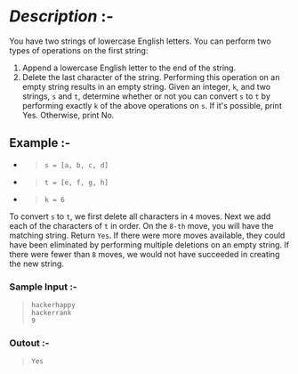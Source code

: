 # _Description_ :-
You have two strings of lowercase English letters. You can perform two types of operations on the first string:

1. Append a lowercase English letter to the end of the string.
2. Delete the last character of the string. Performing this operation on an empty string results in an empty string.
Given an integer, `k`, and two strings, `s` and `t`, determine whether or not you can convert `s` to `t` by performing exactly `k` of the above operations on `s`. If it's possible, print Yes. Otherwise, print No.

## Example :-
- > `s = [a, b, c, d]`
- > `t = [e, f, g, h]`
- > `k = 6`

To convert `s` to `t`, we first delete all characters in `4` moves. Next we add each of the characters of `t` in order. On the `8-th` move, you will have the matching string. Return `Yes`.
If there were more moves available, they could have been eliminated by performing multiple deletions on an empty string. If there were fewer than `8` moves, we would not have succeeded in creating the new string.

### Sample Input :-
>`hackerhappy`\
`hackerrank`\
`9`
### Outout :-
>`Yes`